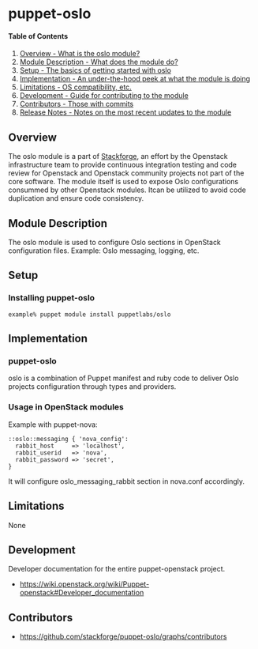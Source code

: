 puppet-oslo
===========

#### Table of Contents

1. [Overview - What is the oslo module?](#overview)
2. [Module Description - What does the module do?](#module-description)
3. [Setup - The basics of getting started with oslo](#setup)
4. [Implementation - An under-the-hood peek at what the module is doing](#implementation)
5. [Limitations - OS compatibility, etc.](#limitations)
6. [Development - Guide for contributing to the module](#development)
7. [Contributors - Those with commits](#contributors)
8. [Release Notes - Notes on the most recent updates to the module](#release-notes)

Overview
--------

The oslo module is a part of [Stackforge](https://github.com/stackforge),
an effort by the Openstack infrastructure team to provide continuous integration
testing and code review for Openstack and Openstack community projects not part
of the core software.  The module itself is used to expose Oslo configurations consummed
by other Openstack modules. Itcan be utilized to avoid code duplication and ensure
code consistency.

Module Description
------------------

The oslo module is used to configure Oslo sections in OpenStack configuration files.
Example: Oslo messaging, logging, etc.


Setup
-----

### Installing puppet-oslo

    example% puppet module install puppetlabs/oslo


Implementation
--------------

### puppet-oslo

oslo is a combination of Puppet manifest and ruby code to deliver
Oslo projects configuration through types and providers.

### Usage in OpenStack modules

Example with puppet-nova:

```Puppet
::oslo::messaging { 'nova_config':
  rabbit_host     => 'localhost',
  rabbit_userid   => 'nova',
  rabbit_password => 'secret',
}
```

It will configure oslo_messaging_rabbit section in nova.conf accordingly.

Limitations
-----------

None


Development
-----------

Developer documentation for the entire puppet-openstack project.

* https://wiki.openstack.org/wiki/Puppet-openstack#Developer_documentation

Contributors
------------

* https://github.com/stackforge/puppet-oslo/graphs/contributors
